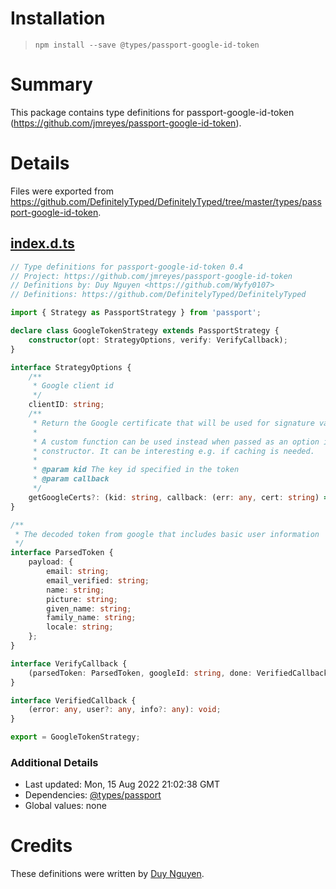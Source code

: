 # Installation
> `npm install --save @types/passport-google-id-token`

# Summary
This package contains type definitions for passport-google-id-token (https://github.com/jmreyes/passport-google-id-token).

# Details
Files were exported from https://github.com/DefinitelyTyped/DefinitelyTyped/tree/master/types/passport-google-id-token.
## [index.d.ts](https://github.com/DefinitelyTyped/DefinitelyTyped/tree/master/types/passport-google-id-token/index.d.ts)
````ts
// Type definitions for passport-google-id-token 0.4
// Project: https://github.com/jmreyes/passport-google-id-token
// Definitions by: Duy Nguyen <https://github.com/Wyfy0107>
// Definitions: https://github.com/DefinitelyTyped/DefinitelyTyped

import { Strategy as PassportStrategy } from 'passport';

declare class GoogleTokenStrategy extends PassportStrategy {
    constructor(opt: StrategyOptions, verify: VerifyCallback);
}

interface StrategyOptions {
    /**
     * Google client id
     */
    clientID: string;
    /**
     * Return the Google certificate that will be used for signature validation.
     *
     * A custom function can be used instead when passed as an option in the Strategy
     * constructor. It can be interesting e.g. if caching is needed.
     *
     * @param kid The key id specified in the token
     * @param callback
     */
    getGoogleCerts?: (kid: string, callback: (err: any, cert: string) => void) => void;
}

/**
 * The decoded token from google that includes basic user information
 */
interface ParsedToken {
    payload: {
        email: string;
        email_verified: string;
        name: string;
        picture: string;
        given_name: string;
        family_name: string;
        locale: string;
    };
}

interface VerifyCallback {
    (parsedToken: ParsedToken, googleId: string, done: VerifiedCallback): void;
}

interface VerifiedCallback {
    (error: any, user?: any, info?: any): void;
}

export = GoogleTokenStrategy;

````

### Additional Details
 * Last updated: Mon, 15 Aug 2022 21:02:38 GMT
 * Dependencies: [@types/passport](https://npmjs.com/package/@types/passport)
 * Global values: none

# Credits
These definitions were written by [Duy Nguyen](https://github.com/Wyfy0107).
